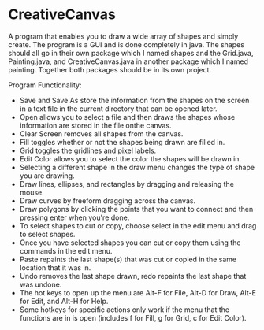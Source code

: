# CreativeCanvas
A program that enables you to draw a wide array of shapes and simply create. The program is a GUI and is done completely in java. The shapes should all go in their own package which I named shapes and the Grid.java, Painting.java, and CreativeCanvas.java in another package which I named painting. Together both packages should be in its own project. 

Program Functionality:

- Save and Save As store the information from the shapes on the screen in a text file in the current directory that can be       opened later. 
- Open allows you to select a file and then draws the shapes whose information are stored in the file onthe canvas.
- Clear Screen removes all shapes from the canvas.
- Fill toggles whether or not the shapes being drawn are filled in.
- Grid toggles the gridlines and pixel labels.
- Edit Color allows you to select the color the shapes will be drawn in.
- Selecting a different shape in the draw menu changes the type of shape you are drawing.
- Draw lines, ellipses, and rectangles by dragging and releasing the mouse.
- Draw curves by freeform dragging across the canvas.
- Draw polygons by clicking the points that you want to connect and then pressing enter when you're done.
- To select shapes to cut or copy, choose select in the edit menu and drag to select shapes.
- Once you have selected shapes you can cut or copy them using the commands in the edit menu.
- Paste repaints the last shape(s) that was cut or copied in the same location that it was in.
- Undo removes the last shape drawn, redo repaints the last shape that was undone.
- The hot keys to open up the menu are Alt-F for File, Alt-D for Draw, Alt-E for Edit, and Alt-H for Help.
- Some hotkeys for specific actions only work if the menu that the functions are in is open (includes f for Fill, g for Grid,   c for Edit Color).
